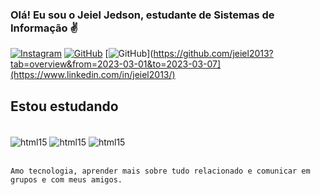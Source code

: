 ### Olá! Eu sou o Jeiel Jedson, estudante de Sistemas de Informação ✌

[![Instagram](https://img.shields.io/badge/Instagram-E4405F?style=for-the-badge&logo=instagram&logoColor=white)](https://www.instagram.com/jeiel2013/)
[![GitHub](https://img.shields.io/badge/GitHub-100000?style=for-the-badge&logo=github&logoColor=white)](https://github.com/jeiel2013?tab=overview&from=2023-03-01&to=2023-03-07)
[![GitHub](https://img.shields.io/badge/LinkedIn-0077B5?style=for-the-badge&logo=linkedin&logoColor=white)](https://github.com/jeiel2013?tab=overview&from=2023-03-01&to=2023-03-07](https://www.linkedin.com/in/jeiel2013/)


## Estou estudando

<div style='display: inline_block'><br/>
    <img align="center" alt="html15" src="https://img.shields.io/badge/HTML-239120?style=for-the-badge&logo=html5&logoColor=white"/>
    <img align="center" alt="html15" src="https://img.shields.io/badge/CSS-239120?&style=for-the-badge&logo=css3&logoColor=white"/>
    <img align="center" alt="html15" src="https://img.shields.io/badge/JavaScript-F7DF1E?style=for-the-badge&logo=javascript&logoColor=black"/>
    </div><br/>
    
    Amo tecnologia, aprender mais sobre tudo relacionado e comunicar em grupos e com meus amigos.
